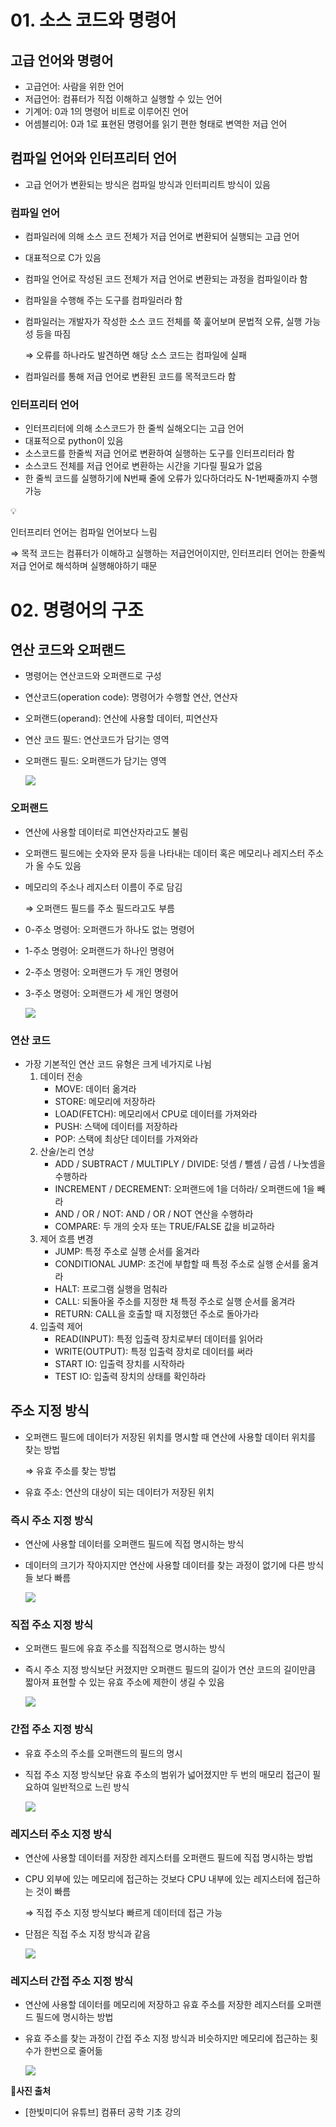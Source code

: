 # 01. 소스 코드와 명령어

## 고급 언어와 명령어

- 고급언어: 사람을 위한 언어
- 저급언어: 컴퓨터가 직접 이해하고 실행할 수 있는 언어
- 기계어: 0과 1의 명령어 비트로 이루어진 언어
- 어셈블리어: 0과 1로 표현된 명령어를 읽기 편한 형태로 변역한 저급 언어

## 컴파일 언어와 인터프리터 언어

- 고급 언어가 변환되는 방식은 컴파일 방식과 인터피리트 방식이 있음

### 컴파일 언어

- 컴파일러에 의해 소스 코드 전체가 저급 언어로 변환되어 실행되는 고급 언어
- 대표적으로 C가 있음
- 컴파일 언어로 작성된 코드 전체가 저급 언어로 변환되는 과정을 컴파일이라 함
- 컴파일을 수행해 주는 도구를 컴파일러라 함
- 컴파일러는 개발자가 작성한 소스 코드 전체를 쭉 훑어보며 문법적 오류, 실행 가능성 등을 따짐

  ⇒ 오류를 하나라도 발견하면 해당 소스 코드는 컴파일에 실패

- 컴파일러를 통해 저급 언어로 변환된 코드를 목적코드라 함

### 인터프리터 언어

- 인터프리터에 의해 소스코드가 한 줄씩 실해오디는 고급 언어
- 대표적으로 python이 있음
- 소스코드를 한줄씩 저급 언어로 변환하여 실행하는 도구를 인터프리터라 함
- 소스코드 전체를 저급 언어로 변환하는 시간을 기다릴 필요가 없음
- 한 줄씩 코드를 실행하기에 N번째 줄에 오류가 있다하더라도 N-1번째줄까지 수행 가능

<aside>
💡

인터프리터 언어는 컴파일 언어보다 느림

⇒ 목적 코드는 컴퓨터가 이해하고 실행하는 저급언어이지만, 인터프리터 언어는 한줄씩 저급 언어로 해석하며 실행해야하기 때문

</aside>

# 02. 명령어의 구조

## 연산 코드와 오퍼랜드

- 명령어는 연산코드와 오퍼랜드로 구성
- 연산코드(operation code): 명령어가 수행할 연산, 연산자
- 오퍼랜드(operand): 연산에 사용할 데이터, 피연산자
- 연산 코드 필드: 연산코드가 담기는 영역
- 오퍼랜드 필드: 오퍼랜드가 담기는 영역

  ![](./public/chap03/03-1.png)

### 오퍼랜드

- 연산에 사용할 데이터로 피연산자라고도 불림
- 오퍼랜드 필드에는 숫자와 문자 등을 나타내는 데이터 혹은 메모리나 레지스터 주소가 올 수도 있음
- 메모리의 주소나 레지스터 이름이 주로 담김

  ⇒ 오퍼랜드 필드를 주소 필드라고도 부름

- 0-주소 명령어: 오퍼랜드가 하나도 없는 명령어
- 1-주소 명령어: 오퍼랜드가 하나인 명령어
- 2-주소 명령어: 오퍼랜드가 두 개인 명령어
- 3-주소 명령어: 오퍼랜드가 세 개인 명령어

  ![](./public/chap03/03-2.png)

### 연산 코드

- 가장 기본적인 연산 코드 유형은 크게 네가지로 나뉨
  1. 데이터 전송
     - MOVE: 데이터 옮겨라
     - STORE: 메모리에 저장하라
     - LOAD(FETCH): 메모리에서 CPU로 데이터를 가져와라
     - PUSH: 스택에 데이터를 저장하라
     - POP: 스택에 최상단 데이터를 가져와라
  2. 산술/논리 연상
     - ADD / SUBTRACT / MULTIPLY / DIVIDE: 덧셈 / 뺄셈 / 곱셈 / 나눗셈을 수행하라
     - INCREMENT / DECREMENT: 오퍼랜드에 1을 더하라/ 오퍼랜드에 1을 빼라
     - AND / OR / NOT: AND / OR / NOT 연산을 수행하라
     - COMPARE: 두 개의 숫자 또는 TRUE/FALSE 값을 비교하라
  3. 제어 흐름 변경
     - JUMP: 특정 주소로 실행 순서를 옮겨라
     - CONDITIONAL JUMP: 조건에 부합할 때 특정 주소로 실행 순서를 옮겨라
     - HALT: 프로그램 실행을 멈춰라
     - CALL: 되돌아올 주소를 지정한 채 특정 주소로 실행 순서를 옮겨라
     - RETURN: CALL을 호출할 때 지정했던 주소로 돌아가라
  4. 입출력 제어
     - READ(INPUT): 특정 입출력 장치로부터 데이터를 읽어라
     - WRITE(OUTPUT): 특정 입출력 장치로 데이터를 써라
     - START IO: 입출력 장치를 시작하라
     - TEST IO: 입출력 장치의 상태를 확인하라

## 주소 지정 방식

- 오퍼랜드 필드에 데이터가 저장된 위치를 명시할 때 연산에 사용할 데이터 위치를 찾는 방법

  ⇒ 유효 주소를 찾는 방법

- 유효 주소: 연산의 대상이 되는 데이터가 저장된 위치

### 즉시 주소 지정 방식

- 연산에 사용할 데이터를 오퍼랜드 필드에 직접 명시하는 방식
- 데이터의 크기가 작아지지만 연산에 사용할 데이터를 찾는 과정이 없기에 다른 방식들 보다 빠름

  ![](./public/chap03/03-3.png)

### 직접 주소 지정 방식

- 오퍼랜드 필드에 유효 주소를 직접적으로 명시하는 방식
- 즉시 주소 지정 방식보단 커졌지만 오퍼랜드 필드의 길이가 연산 코드의 길이만큼 짧아져 표현할 수 있는 유효 주소에 제한이 생길 수 있음

  ![](./public/chap03/03-4.png)

### 간접 주소 지정 방식

- 유효 주소의 주소를 오퍼랜드의 필드의 명시
- 직접 주소 지정 방식보단 유효 주소의 범위가 넓어졌지만 두 번의 매모리 접근이 필요하여 일반적으로 느린 방식

  ![](./public/chap03/03-5.png)

### 레지스터 주소 지정 방식

- 연산에 사용할 데이터를 저장한 레지스터를 오퍼랜드 필드에 직접 명시하는 방법
- CPU 외부에 있는 메모리에 접근하는 것보다 CPU 내부에 있는 레지스터에 접근하는 것이 빠름

  ⇒ 직접 주소 지정 방식보다 빠르게 데이터데 접근 가능

- 단점은 직접 주소 지정 방식과 같음

  ![](./public/chap03/03-6.png)

### 레지스터 간접 주소 지정 방식

- 연산에 사용할 데이터를 메모리에 저장하고 유효 주소를 저장한 레지스터를 오퍼랜드 필드에 명시하는 방법
- 유효 주소를 찾는 과정이 간접 주소 지정 방식과 비슷하지만 메모리에 접근하는 횟수가 한번으로 줄어듦

  ![](./public/chap03/03-7.png)

📍**사진 출처**

- [한빛미디어 유튜브] 컴퓨터 공학 기초 강의
